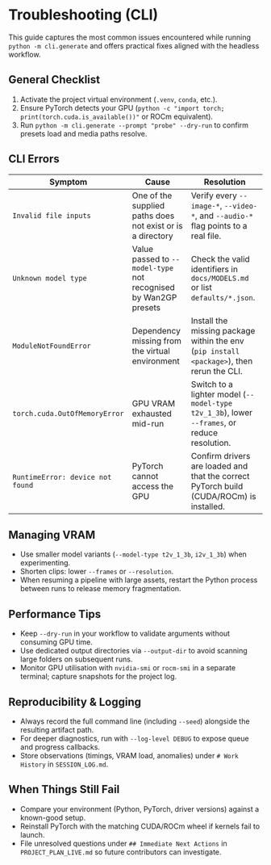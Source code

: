 # Troubleshooting (CLI)

This guide captures the most common issues encountered while running `python -m cli.generate` and offers practical fixes aligned with the headless workflow.

## General Checklist
1. Activate the project virtual environment (`.venv`, `conda`, etc.).
2. Ensure PyTorch detects your GPU (`python -c "import torch; print(torch.cuda.is_available())"` or ROCm equivalent).
3. Run `python -m cli.generate --prompt "probe" --dry-run` to confirm presets load and media paths resolve.

## CLI Errors
| Symptom | Cause | Resolution |
| --- | --- | --- |
| `Invalid file inputs` | One of the supplied paths does not exist or is a directory | Verify every `--image-*`, `--video-*`, and `--audio-*` flag points to a real file. |
| `Unknown model type` | Value passed to `--model-type` not recognised by Wan2GP presets | Check the valid identifiers in `docs/MODELS.md` or list `defaults/*.json`. |
| `ModuleNotFoundError` | Dependency missing from the virtual environment | Install the missing package within the env (`pip install <package>`), then rerun the CLI. |
| `torch.cuda.OutOfMemoryError` | GPU VRAM exhausted mid-run | Switch to a lighter model (`--model-type t2v_1_3b`), lower `--frames`, or reduce resolution. |
| `RuntimeError: device not found` | PyTorch cannot access the GPU | Confirm drivers are loaded and that the correct PyTorch build (CUDA/ROCm) is installed. |

## Managing VRAM
- Use smaller model variants (`--model-type t2v_1_3b`, `i2v_1_3b`) when experimenting.  
- Shorten clips: lower `--frames` or `--resolution`.  
- When resuming a pipeline with large assets, restart the Python process between runs to release memory fragmentation.

## Performance Tips
- Keep `--dry-run` in your workflow to validate arguments without consuming GPU time.  
- Use dedicated output directories via `--output-dir` to avoid scanning large folders on subsequent runs.  
- Monitor GPU utilisation with `nvidia-smi` or `rocm-smi` in a separate terminal; capture snapshots for the project log.

## Reproducibility & Logging
- Always record the full command line (including `--seed`) alongside the resulting artifact path.  
- For deeper diagnostics, run with `--log-level DEBUG` to expose queue and progress callbacks.  
- Store observations (timings, VRAM load, anomalies) under `# Work History` in `SESSION_LOG.md`.

## When Things Still Fail
- Compare your environment (Python, PyTorch, driver versions) against a known-good setup.  
- Reinstall PyTorch with the matching CUDA/ROCm wheel if kernels fail to launch.  
- File unresolved questions under `## Immediate Next Actions` in `PROJECT_PLAN_LIVE.md` so future contributors can investigate.
